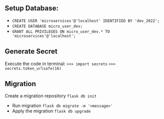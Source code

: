 ## Setup Database:
- `CREATE USER 'microservices'@'localhost' IDENTIFIED BY 'dev_2022';`
- `CREATE DATABASE micro_user_dev;`
- `GRANT ALL PRIVILEGES ON micro_user_dev.* TO 'microservices'@'localhost';`

## Generate Secret
Execute the code in terminal:
`>>> import secrets`
`>>> secrets.token_urlsafe(16)`

## Migration
Create a migration repository `flask db init`
- Run migration `flask db migrate -m '<message>'`
- Apply the migration `flask db upgrade`
